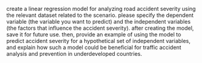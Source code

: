 create a linear regression model for analyzing road accident severity using the relevant dataset related to the scenario. please specify the dependent variable (the variable you want to predict) and the independent variables (the factors that influence the accident severity). after creating the model, save it for future use. then, provide an example of using the model to predict accident severity for a hypothetical set of independent variables, and explain how such a model could be beneficial for traffic accident analysis and prevention in underdeveloped countries.
